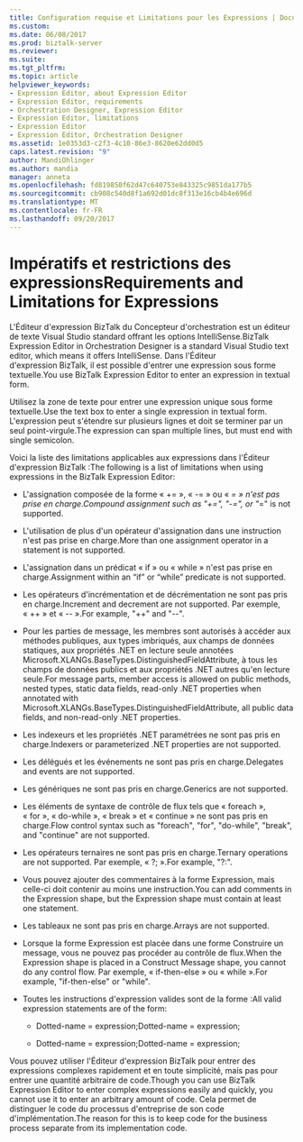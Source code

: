 ```yaml
---
title: Configuration requise et Limitations pour les Expressions | Documents Microsoft
ms.custom: 
ms.date: 06/08/2017
ms.prod: biztalk-server
ms.reviewer: 
ms.suite: 
ms.tgt_pltfrm: 
ms.topic: article
helpviewer_keywords:
- Expression Editor, about Expression Editor
- Expression Editor, requirements
- Orchestration Designer, Expression Editor
- Expression Editor, limitations
- Expression Editor
- Expression Editor, Orchestration Designer
ms.assetid: 1e0353d3-c2f3-4c10-86e3-8620e62dd0d5
caps.latest.revision: "9"
author: MandiOhlinger
ms.author: mandia
manager: anneta
ms.openlocfilehash: fd819850f62d47c640753e843325c9851da177b5
ms.sourcegitcommit: cb908c540d8f1a692d01dc8f313e16cb4b4e696d
ms.translationtype: MT
ms.contentlocale: fr-FR
ms.lasthandoff: 09/20/2017
---
```

# <a name="requirements-and-limitations-for-expressions"></a><span data-ttu-id="ae57a-102">Impératifs et restrictions des expressions</span><span class="sxs-lookup"><span data-stu-id="ae57a-102">Requirements and Limitations for Expressions</span></span>
<span data-ttu-id="ae57a-103">L'Éditeur d'expression BizTalk du Concepteur d'orchestration est un éditeur de texte Visual Studio standard offrant les options IntelliSense.</span><span class="sxs-lookup"><span data-stu-id="ae57a-103">BizTalk Expression Editor in Orchestration Designer is a standard Visual Studio text editor, which means it offers IntelliSense.</span></span> <span data-ttu-id="ae57a-104">Dans l'Éditeur d'expression BizTalk, il est possible d'entrer une expression sous forme textuelle.</span><span class="sxs-lookup"><span data-stu-id="ae57a-104">You use BizTalk Expression Editor to enter an expression in textual form.</span></span>  
  
 <span data-ttu-id="ae57a-105">Utilisez la zone de texte pour entrer une expression unique sous forme textuelle.</span><span class="sxs-lookup"><span data-stu-id="ae57a-105">Use the text box to enter a single expression in textual form.</span></span> <span data-ttu-id="ae57a-106">L'expression peut s'étendre sur plusieurs lignes et doit se terminer par un seul point-virgule.</span><span class="sxs-lookup"><span data-stu-id="ae57a-106">The expression can span multiple lines, but must end with single semicolon.</span></span>  
  
 <span data-ttu-id="ae57a-107">Voici la liste des limitations applicables aux expressions dans l'Éditeur d'expression BizTalk :</span><span class="sxs-lookup"><span data-stu-id="ae57a-107">The following is a list of limitations when using expressions in the BizTalk Expression Editor:</span></span>  
  
-   <span data-ttu-id="ae57a-108">L'assignation composée de la forme « += », « -= » ou « *= » n'est pas prise en charge.</span><span class="sxs-lookup"><span data-stu-id="ae57a-108">Compound assignment such as "+=", "-=", or "*=" is not supported.</span></span>  
  
-   <span data-ttu-id="ae57a-109">L'utilisation de plus d'un opérateur d'assignation dans une instruction n'est pas prise en charge.</span><span class="sxs-lookup"><span data-stu-id="ae57a-109">More than one assignment operator in a statement is not supported.</span></span>  
  
-   <span data-ttu-id="ae57a-110">L'assignation dans un prédicat « if » ou « while » n'est pas prise en charge.</span><span class="sxs-lookup"><span data-stu-id="ae57a-110">Assignment within an “if” or “while” predicate is not supported.</span></span>  
  
-   <span data-ttu-id="ae57a-111">Les opérateurs d'incrémentation et de décrémentation ne sont pas pris en charge.</span><span class="sxs-lookup"><span data-stu-id="ae57a-111">Increment and decrement are not supported.</span></span> <span data-ttu-id="ae57a-112">Par exemple, « ++ » et « -- ».</span><span class="sxs-lookup"><span data-stu-id="ae57a-112">For example, "++" and "--".</span></span>  
  
-   <span data-ttu-id="ae57a-113">Pour les parties de message, les membres sont autorisés à accéder aux méthodes publiques, aux types imbriqués, aux champs de données statiques, aux propriétés .NET en lecture seule annotées Microsoft.XLANGs.BaseTypes.DistinguishedFieldAttribute, à tous les champs de données publics et aux propriétés .NET autres qu'en lecture seule.</span><span class="sxs-lookup"><span data-stu-id="ae57a-113">For message parts, member access is allowed on public methods, nested types, static data fields, read-only .NET properties when annotated with Microsoft.XLANGs.BaseTypes.DistinguishedFieldAttribute, all public data fields, and non-read-only .NET properties.</span></span>  
  
-   <span data-ttu-id="ae57a-114">Les indexeurs et les propriétés .NET paramétrées ne sont pas pris en charge.</span><span class="sxs-lookup"><span data-stu-id="ae57a-114">Indexers or parameterized .NET properties are not supported.</span></span>  
  
-   <span data-ttu-id="ae57a-115">Les délégués et les événements ne sont pas pris en charge.</span><span class="sxs-lookup"><span data-stu-id="ae57a-115">Delegates and events are not supported.</span></span>  
  
-   <span data-ttu-id="ae57a-116">Les génériques ne sont pas pris en charge.</span><span class="sxs-lookup"><span data-stu-id="ae57a-116">Generics are not supported.</span></span>  
  
-   <span data-ttu-id="ae57a-117">Les éléments de syntaxe de contrôle de flux tels que « foreach », « for », « do-while », « break » et « continue » ne sont pas pris en charge.</span><span class="sxs-lookup"><span data-stu-id="ae57a-117">Flow control syntax such as "foreach", "for", "do-while", "break", and "continue" are not supported.</span></span>  
  
-   <span data-ttu-id="ae57a-118">Les opérateurs ternaires ne sont pas pris en charge.</span><span class="sxs-lookup"><span data-stu-id="ae57a-118">Ternary operations are not supported.</span></span> <span data-ttu-id="ae57a-119">Par exemple, « ?; ».</span><span class="sxs-lookup"><span data-stu-id="ae57a-119">For example, "?:".</span></span>  
  
-   <span data-ttu-id="ae57a-120">Vous pouvez ajouter des commentaires à la forme Expression, mais celle-ci doit contenir au moins une instruction.</span><span class="sxs-lookup"><span data-stu-id="ae57a-120">You can add comments in the Expression shape, but the Expression shape must contain at least one statement.</span></span>  
  
-   <span data-ttu-id="ae57a-121">Les tableaux ne sont pas pris en charge.</span><span class="sxs-lookup"><span data-stu-id="ae57a-121">Arrays are not supported.</span></span>  
  
-   <span data-ttu-id="ae57a-122">Lorsque la forme Expression est placée dans une forme Construire un message, vous ne pouvez pas procéder au contrôle de flux.</span><span class="sxs-lookup"><span data-stu-id="ae57a-122">When the Expression shape is placed in a Construct Message shape, you cannot do any control flow.</span></span> <span data-ttu-id="ae57a-123">Par exemple, « if-then-else » ou « while ».</span><span class="sxs-lookup"><span data-stu-id="ae57a-123">For example, "if-then-else" or "while".</span></span>  
  
-   <span data-ttu-id="ae57a-124">Toutes les instructions d'expression valides sont de la forme :</span><span class="sxs-lookup"><span data-stu-id="ae57a-124">All valid expression statements are of the form:</span></span>  
  
    -   <span data-ttu-id="ae57a-125">Dotted-name = expression;</span><span class="sxs-lookup"><span data-stu-id="ae57a-125">Dotted-name = expression;</span></span>  
  
    -   <span data-ttu-id="ae57a-126">Dotted-name = expression;</span><span class="sxs-lookup"><span data-stu-id="ae57a-126">Dotted-name = expression;</span></span>  
  
 <span data-ttu-id="ae57a-127">Vous pouvez utiliser l'Éditeur d'expression BizTalk pour entrer des expressions complexes rapidement et en toute simplicité, mais pas pour entrer une quantité arbitraire de code.</span><span class="sxs-lookup"><span data-stu-id="ae57a-127">Though you can use BizTalk Expression Editor to enter complex expressions easily and quickly, you cannot use it to enter an arbitrary amount of code.</span></span> <span data-ttu-id="ae57a-128">Cela permet de distinguer le code du processus d'entreprise de son code d'implémentation.</span><span class="sxs-lookup"><span data-stu-id="ae57a-128">The reason for this is to keep code for the business process separate from its implementation code.</span></span>